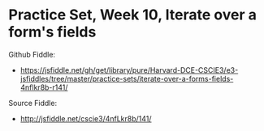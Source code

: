 # Practice Set, Week 10, Iterate over a form's fields

Github Fiddle:
- https://jsfiddle.net/gh/get/library/pure/Harvard-DCE-CSCIE3/e3-jsfiddles/tree/master/practice-sets/iterate-over-a-forms-fields-4nflkr8b-r141/

Source Fiddle:
- http://jsfiddle.net/cscie3/4nfLkr8b/141/

